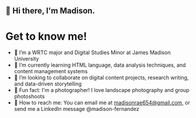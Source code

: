 ## 👋 Hi there, I'm Madison. 
# Get to know me!
- 🔭 I’m a WRTC major and Digital Studies Minor at James Madison University
- 🌱 I’m currently learning HTML language, data analysis techniques, and content management systems
- 🤝 I’m looking to collaborate on digital content projects, research writing, and data-driven storytelling
- 📸 Fun fact: I'm a photographer! I love landscape photography and group photoshoots
- 📩 How to reach me: You can email me at madisonrae654@gmail.com, or send me a LinkedIn message @madison-fernandez


